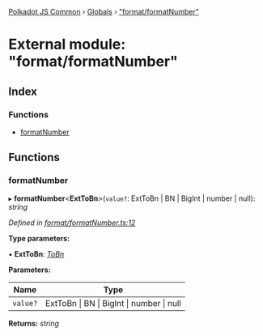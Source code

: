 [Polkadot JS Common](../README.md) › [Globals](../globals.md) › ["format/formatNumber"](_format_formatnumber_.md)

# External module: "format/formatNumber"

## Index

### Functions

* [formatNumber](_format_formatnumber_.md#formatnumber)

## Functions

###  formatNumber

▸ **formatNumber**<**ExtToBn**>(`value?`: ExtToBn | BN | BigInt | number | null): *string*

*Defined in [format/formatNumber.ts:12](https://github.com/polkadot-js/common/blob/af56c102/packages/util/src/format/formatNumber.ts#L12)*

**Type parameters:**

▪ **ExtToBn**: *[ToBn](../interfaces/_types_.tobn.md)*

**Parameters:**

Name | Type |
------ | ------ |
`value?` | ExtToBn &#124; BN &#124; BigInt &#124; number &#124; null |

**Returns:** *string*
